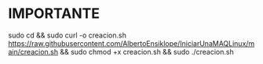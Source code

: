 # IMPORTANTE

sudo cd && sudo curl -o creacion.sh https://raw.githubusercontent.com/AlbertoEnsiklope/IniciarUnaMAQLinux/main/creacion.sh && sudo chmod +x creacion.sh && sudo ./creacion.sh
